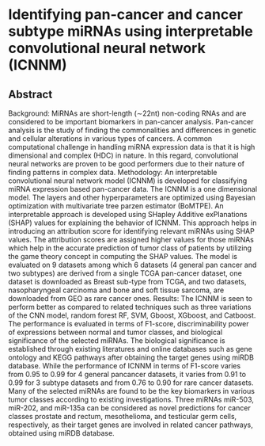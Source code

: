 # Identifying pan-cancer and cancer subtype miRNAs using interpretable convolutional neural network (ICNNM)
## Abstract
Background: MiRNAs are short-length (∼22nt) non-coding RNAs and are considered to be important biomarkers
in pan-cancer analysis. Pan-cancer analysis is the study of finding the commonalities and differences in
genetic and cellular alterations in various types of cancers. A common computational challenge in handling
miRNA expression data is that it is high dimensional and complex (HDC) in nature. In this regard, convolutional
neural networks are proven to be good performers due to their nature of finding patterns in complex data.
Methodology: An interpretable convolutional neural network model (ICNNM) is developed for classifying
miRNA expression based pan-cancer data. The ICNNM is a one dimensional model. The layers and other
hyperparameters are optimized using Bayesian optimization with multivariate tree parzen estimator (BoMTPE).
An interpretable approach is developed using SHapley Additive exPlanations (SHAP) values for explaining the
behavior of ICNNM. This approach helps in introducing an attribution score for identifying relevant miRNAs
using SHAP values. The attribution scores are assigned higher values for those miRNAs which help in the
accurate prediction of tumor class of patients by utilizing the game theory concept in computing the SHAP
values. The model is evaluated on 9 datasets among which 6 datasets (4 general pan cancer and two subtypes)
are derived from a single TCGA pan-cancer dataset, one dataset is downloaded as Breast sub-type from TCGA,
and two datasets, nasopharyngeal carcinoma and bone and soft tissue sarcoma, are downloaded from GEO as
rare cancer ones.
Results: The ICNNM is seen to perform better as compared to related techniques such as three variations of
the CNN model, random forest RF, SVM, Gboost, XGboost, and Catboost. The performance is evaluated in
terms of F1-score, discriminability power of expressions between normal and tumor classes, and biological
significance of the selected miRNAs. The biological significance is established through existing literatures and
online databases such as gene ontology and KEGG pathways after obtaining the target genes using miRDB
database. While the performance of ICNNM in terms of F1-score varies from 0.95 to 0.99 for 4 general pancancer
datasets, it varies from 0.91 to 0.99 for 3 subtype datasets and from 0.76 to 0.90 for rare cancer datasets.
Many of the selected miRNAs are found to be the key biomarkers in various tumor classes according to existing
investigations. Three miRNAs miR-503, miR-202, and miR-135a can be considered as novel predictions for
cancer classes prostate and rectum, mesothelioma, and testicular germ cells, respectively, as their target genes
are involved in related cancer pathways, obtained using miRDB database.


